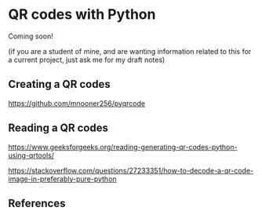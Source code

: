 # QR codes with Python

Coming soon!

(if you are a student of mine, and are wanting information related to this for a current project, just ask me for my draft notes)


## Creating a QR codes

https://github.com/mnooner256/pyqrcode

## Reading a QR codes

https://www.geeksforgeeks.org/reading-generating-qr-codes-python-using-qrtools/

https://stackoverflow.com/questions/27233351/how-to-decode-a-qr-code-image-in-preferably-pure-python

## References


